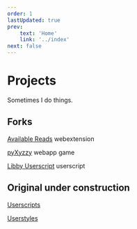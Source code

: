 ```yaml
---
order: 1
lastUpdated: true
prev:
    text: 'Home'
    link: '../index'
next: false
---
```

# Projects 
Sometimes I do things.

## Forks

[Available Reads](forks/available-reads) <Badge type="info">webextension</Badge>

[pyXyzzy](forks/pyxyzzy) <Badge type="info">webapp</Badge> <Badge>game</Badge>

[Libby Userscript](forks/libby-userscript) <Badge type="info">userscript</Badge>

## Original <Badge type="warning">under construction</Badge>

[Userscripts](https://github.com/holyspiritomb/userscripts)

[Userstyles](https://github.com/holyspiritomb/userstyles)
